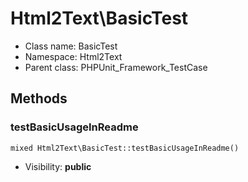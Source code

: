 Html2Text\BasicTest
===============






* Class name: BasicTest
* Namespace: Html2Text
* Parent class: PHPUnit_Framework_TestCase







Methods
-------


### testBasicUsageInReadme

    mixed Html2Text\BasicTest::testBasicUsageInReadme()





* Visibility: **public**



